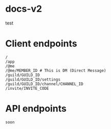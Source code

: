 # docs-v2
test

# Client endpoints
```
/
/app
/@me
/@me/MEMBER_ID # This is DM (Direct Message)
/guild/GUILD_ID
/guild/GUILD_ID/settings
/guild/GUILD_ID/channel/CHANNEL_ID
/invite/INVITE_CODE
```

# API endpoints
```
soon
```
